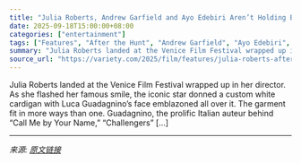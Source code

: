 ```yaml
---
title: "Julia Roberts, Andrew Garfield and Ayo Edebiri Aren’t Holding Back: ‘After the Hunt’ Stars on Making the Year’s Most Provocative Movie"
date: 2025-09-18T15:00:00+08:00
categories: ["entertainment"]
tags: ["Features", "After the Hunt", "Andrew Garfield", "Ayo Edebiri", "Julia Roberts"]
summary: "Julia Roberts landed at the Venice Film Festival wrapped up in her director. As she flashed her famous smile, the iconic star donned a custom white cardigan with Luca Guadagnino’s face emblazoned all "
source_url: "https://variety.com/2025/film/features/julia-roberts-after-the-hunt-interview-metoo-movie-1236521870/"
---
```


Julia Roberts landed at the Venice Film Festival wrapped up in her director. As she flashed her famous smile, the iconic star donned a custom white cardigan with Luca Guadagnino’s face emblazoned all over it. The garment fit in more ways than one. Guadagnino, the prolific Italian auteur behind “Call Me by Your Name,” “Challengers” [&#8230;]

---

*来源: [原文链接](https://variety.com/2025/film/features/julia-roberts-after-the-hunt-interview-metoo-movie-1236521870/)*
